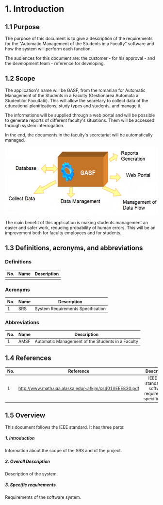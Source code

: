 # 1. Introduction
## 1.1 Purpose
The purpose of this document is to give a description of the requirements for the "Automatic Management of the Students in a Faculty" software and how the system will perform each function. 

The audiences for this document are: the customer - for his approval - and the development team - reference for developing.
## 1.2 Scope
The application's name will be GASF, from the romanian for Automatic Management of the Students in a Faculty (Gestionarea Automata a Studentilor Facultatii).
This will allow the secretary to collect data of the educational planifications, study types and students, and manage it.

The informations will be supplied through a web portal and will be possible to generate reports of different faculty's situations. Them will be accessed through system interrogation.

In the end, the documents in the faculty's secretariat will be automatically managed.

![GASF system](wwwroot/images/gasf.png)

The main benefit of this application is making students management an easier and safer work, reducing probability of human errors. 
This will be an improvement both for faculty employees and for students.
## 1.3 Definitions, acronyms, and abbreviations

### Definitions
| No.         | Name          |                   Description                     |
|-------------| ------------- |:-------------------------------------------------:|
|             |               |                                                   |

### Acronyms
| No.         | Name          |                   Description                     |
|-------------| ------------- |:-------------------------------------------------:|
|     1       | SRS           | System Requirements Specification                 |

### Abbreviations
| No.         | Name          |                   Description                     |
|-------------| ------------- |:-------------------------------------------------:|
|     1       |AMSF           | Automatic Management of the Students in a Faculty |

## 1.4 References
| No.         |                        Reference                       |                         Description                      |
|-------------|--------------------------------------------------------|:--------------------------------------------------------:|
|     1       |http://www.math.uaa.alaska.edu/~afkjm/cs401/IEEE830.pdf |IEEE 830 standard for software requirements specifications|
## 1.5 Overview
This document follows the IEEE standard. It has three parts:

##### 1. Introduction 
Information about the scope of the SRS and of the project.

##### 2. Overall Description 
Description of the system.

##### 3. Specific requirements 
Requirements of the software system.
